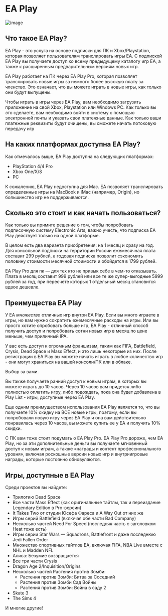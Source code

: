 # EA Play
![image](https://user-images.githubusercontent.com/125721252/220325351-03fc79bb-ac06-460b-94a9-1cad092a7998.png) 
## Что такое EA Play?
<p> EA Play - это услуга на основе подписки для ПК и Xbox/Playstation, которая позволяет пользователям транслировать игры EA. С подпиской EA Play вы получаете доступ ко всему предыдущему каталогу игр EA, а также к расширенным предварительным версиям новых игр. </p>

<p> EA Play работает на ПК через EA Play Pro, которая позволяет транслировать новые игры за немного более высокую плату за членство. Это означает, что вы можете играть в новые игры, как только они будут выпущены. </p>

<p> Чтобы играть в игры через EA Play, вам необходимо загрузить приложение на свой Xbox, Playstation или Windows PC. Как только вы это сделаете, вам необходимо войти в систему с помощью электронной почты и указать свои платежные данные. Как только ваши платежные реквизиты будут очищены, вы сможете начать потоковую передачу игр </p>

## На каких платформах доступна EA Play?
Как отмечалось выше, EA Play доступна на следующих платформах:
* PlayStation 4/4 Pro
* Xbox One/X/S
* PC
<p> К сожалению, EA Play недоступна для Mac. EA позволяет транслировать определенные игры на MacBook и iMac (например, Origin), но большинство игр не поддерживаются. </p>

## Сколько это стоит и как начать пользоваться?
Как только вы примите решение о том, чтобы попробовать подписочную систему Electronic Arts, важно учесть, что подписка EA Play действует только на одной платформе.

В целом есть два варианта приобретения: на 1 месяц и сразу на год. Для консольной подписки на территории России ежемесячная плата составит 299 рублей, а годовая подписка позволит сэкономить половину стоимости месячной стоимости и обойдется в 1799 рублей.

EA Play Pro для пк — для тех кто не привык себе в чем-то отказывать. Плата в месяц составит 999 рублей или все те же супер-выгодные 5999 рублей за год, при пересчете которых 1 отдельный месяц становится вдвое дешевле.

## Преимущества EA Play 
У EA _множество_ отличных игр внутри EA Play. Если вы много играете в игры, но вам нужно сократить ежемесячные расходы на игры. Или вы просто хотите опробовать больше игр, EA Play - отличный способ получить доступ и попробовать сотни новых игр в месяц по цене меньше, чем приличный IPA.

У вас есть доступ к огромным франшизам, таким как FIFA, Battlefield, Crysis, Dead Space и Mass Effect, и это лишь некоторые из них. После регистрации в EA Play вы можете начать играть в любое количество игр - они могут храниться на вашей консоли/ПК или в облаке.

Выбор за вами.

Вы также получаете ранний доступ к новым играм, в которых вы можете играть до 10 часов. Через 10 часов вам придется либо полностью оплатить игру, либо подождать, пока она будет добавлена в Play List - игры, доступные через EA Play.

Еще одним преимуществом использования EA Play является то, что вы получаете 10% скидку на ВСЕ новые игры, поэтому, если вы попробовали новую игру через EA Play и она вам действительно понравилась через 10 часов, вы можете купить ее у EA и получить 10% скидки.

С ПК вам тоже стоит подумать о EA Play Pro. EA Play Pro дороже, чем EA Play, но за эти дополнительные деньги вы получаете мгновенный доступ к новым играм, а также «награды и контент профессионального уровня», включая роскошные версии новых игр и внутриигровые награды, которые постоянно обновуляются.

## Игры, доступные в EA Play
Среди проектов вы найдете:
* Трилогию Dead Space
* Все части Mass Effect (как оригинальные тайтлы, так и переиздание Legendary Edition в Pro-версии)
* It Takes Two от студии Юсефа Фареса и A Way Out от них же
* Игры серий Battlefield (включая обе части Bad Company)
* Несколько частей Need For Speed (последняя часть с заголовком Heat тоже есть)
* Игры серии Star Wars — Squadrons, Battlefront и даже последнюю Jedi Fallen Order
* Множество спортивных тайтлов EA, включая FIFA, NBA Live вместе с NHL и Madden NFL
* Алиса: Безумие возвращается
* Все три части Crysis
* Dragon Age 2/Inquisition/Origins
* Несколько частей Растения против Зомби:
  * Растения против Зомби: Битва за Соседний
  * Растения против Зомби Сад Войны
  * Растения против Зомби: Война в саду 2
* Skate 3
* The Sims 4
<p> И многие другие! </p>
